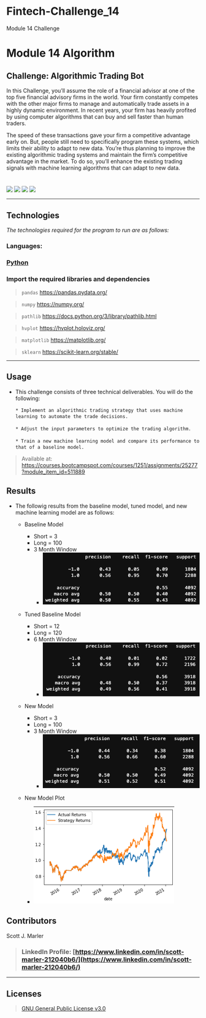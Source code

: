 # Fintech-Challenge_14
Module 14 Challenge



# Module 14 Algorithm

## Challenge: Algorithmic Trading Bot

In this Challenge, you’ll assume the role of a financial advisor at one of the top five financial advisory firms in the world. Your firm constantly competes with the other major firms to manage and automatically trade assets in a highly dynamic environment. In recent years, your firm has heavily profited by using computer algorithms that can buy and sell faster than human traders.

The speed of these transactions gave your firm a competitive advantage early on. But, people still need to specifically program these systems, which limits their ability to adapt to new data. You’re thus planning to improve the existing algorithmic trading systems and maintain the firm’s competitive advantage in the market. To do so, you’ll enhance the existing trading signals with machine learning algorithms that can adapt to new data.

     

#
[<img src="https://img.shields.io/badge/language-Python-orange.svg?logo=LOGO">](https://www.python.org/)
[<img src="https://img.shields.io/badge/platform-dev-orange.svg?logo=LOGO">](<LINK>)
[<img src="https://img.shields.io/badge/libraries-6-orange.svg?logo=LOGO">](<LINK>)
[<img src="https://img.shields.io/badge/license-GNU General Public License v3.0-blue.svg?logo=LOGO">](COPYING.txt)


---

## Technologies

*The technologies required for the program to run are as follows:*

### Languages:   

### [Python](python.org)

### Import the required libraries and dependencies

>`pandas`           https://pandas.pydata.org/

>`numpy`            https://numpy.org/

>`pathlib`          https://docs.python.org/3/library/pathlib.html

>`hvplot`           https://hvplot.holoviz.org/

>`matplotlib`       https://matplotlib.org/

>`sklearn`          https://scikit-learn.org/stable/












---

## Usage


* This challenge consists of three technical deliverables. You will do the following:

      * Implement an algorithmic trading strategy that uses machine learning to automate the trade decisions.

      * Adjust the input parameters to optimize the trading algorithm.

      * Train a new machine learning model and compare its performance to that of a baseline model.



>
> Available at:
https://courses.bootcampspot.com/courses/1251/assignments/25277?module_item_id=511889


## Results

* The followig results from the baseline model, tuned model, and new machine learning model are as follows:
  * Baseline Model
    * Short = 3 
    * Long = 100
    * 3 Month Window
      * <img src="Resources/images/3-100-3.png">
  
  * Tuned Baseline Model
    * Short = 12 
    * Long = 120
    * 6 Month Window
      * <img src="Resources/images/12-120-6.png">
  
  * New Model
    * Short = 3 
    * Long = 100
    * 3 Month Window
      * <img src="Resources/images/new_model_3-100-3.png">
  * New Model Plot
      * <img src="Resources/images/new_model_actual-vs-strategy.png">

## Contributors

Scott J. Marler


> ### LinkedIn Profile:     [https://www.linkedin.com/in/scott-marler-212040b6/](https://www.linkedin.com/in/scott-marler-212040b6/)



---

## Licenses

> [GNU General Public License v3.0](COPYING.txt)
